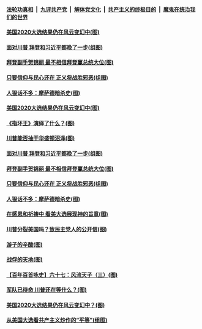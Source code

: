 

####  [法轮功真相](../../../../basic/blob/master/README.md?t=11301402) &nbsp;|&nbsp; [九评共产党](../../../../9ping.md/blob/master/README.md?t=11301402) &nbsp;|&nbsp; [解体党文化](../../../../jtdwh.md/blob/master/README.md?t=11301402)  &nbsp;|&nbsp; [共产主义的终极目的](../../../../gczydzjmd.md/blob/master/README.md?t=11301402) &nbsp;|&nbsp; [魔鬼在统治我们的世界](../../../../mgztzwmdsj.md/blob/master/README.md?t=11301402) 


#### [美国2020大选结果仍在风云变幻中(图)](../pages/p4/954160.md?t=11301402) 

#### [面对川普 拜登和习近平都晚了一步(组图)](../pages/p4/954131.md?t=11301402) 

#### [拜登副手贺锦丽 最不相信拜登赢总统大位(图)](../pages/p4/954100.md?t=11301402) 

#### [只要信仰与民心还在 正义将战胜邪恶(组图)](../pages/p4/954095.md?t=11301402) 

#### [人狠话不多：摩萨德暗杀史(图)](../pages/p4/954079.md?t=11301402) 


#### [美国2020大选结果仍在风云变幻中(图)](../pages/p4/954160.md?t=11301402) 

#### [《指环王》演绎了什么？(图)](../pages/p4/954159.md?t=11301402) 

#### [川普能否抽干华盛顿沼泽(图)](../pages/p4/954161.md?t=11301402) 


#### [面对川普 拜登和习近平都晚了一步(组图)](../pages/p4/954131.md?t=11301402) 

#### [拜登副手贺锦丽 最不相信拜登赢总统大位(图)](../pages/p4/954100.md?t=11301402) 

#### [只要信仰与民心还在 正义将战胜邪恶(组图)](../pages/p4/954095.md?t=11301402) 

#### [人狠话不多：摩萨德暗杀史(图)](../pages/p4/954079.md?t=11301402) 

#### [在感恩和祈祷中 看美大选展现神的旨意(图)](../pages/p4/954022.md?t=11301402) 

#### [川普分裂美国吗？致民主党人的公开信(图)](../pages/p4/954087.md?t=11301402) 

#### [游子的辛酸(图)](../pages/p4/954104.md?t=11301402) 

#### [战俘的天地(图)](../pages/p4/954103.md?t=11301402) 

#### [【百年百首咏史】六十七：风流天子（三）(图)](../pages/p4/954097.md?t=11301402) 

#### [军队已待命 川普还在等什么？(图)](../pages/p4/954069.md?t=11301402) 




#### [美国2020大选结果仍在风云变幻中？(图)](../pages/p4/953994.md?t=11301402) 

#### [从美国大选看共产主义炒作的“平等”(组图)](../pages/p4/953997.md?t=11301402) 

